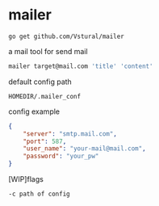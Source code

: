 # mailer 

```
go get github.com/Vstural/mailer
```

a mail tool for send mail 

```sh
mailer target@mail.com 'title' 'content'
```

default config path
```
HOMEDIR/.mailer_conf
```

config example
```json
{
    "server": "smtp.mail.com",
    "port": 587,
    "user_name": "your-mail@mail.com",
    "password": "your_pw"
}
```

[WIP]flags
```sh
-c path of config 
```